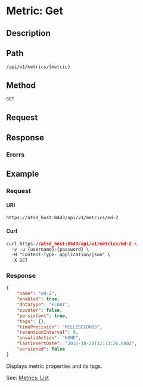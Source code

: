 # Metric: Get
## Description 
## Path 
```
/api/v1/metrics/{metric}
```
## Method 
```
GET
```
## Request

## Response
### Erorrs 


## Example
### Request
#### URI 
```
https://atsd_host:8443/api/v1/metrics/md-2
```
#### Curl 
````css
curl https://atsd_host:8443/api/v1/metrics/md-2 \
  -v -u {username}:{password} \
  -H "Content-Type: application/json" \
  -X GET

````
### Response

```json
{
    "name": "md-2",
    "enabled": true,
    "dataType": "FLOAT",
    "counter": false,
    "persistent": true,
    "tags": {},
    "timePrecision": "MILLISECONDS",
    "retentionInterval": 0,
    "invalidAction": "NONE",
    "lastInsertDate": "2015-10-20T12:13:26.000Z",
    "versioned": false
}
```

Displays metric properties and its tags.



See: [Metrics: List](https://github.com/axibase/atsd-docs/blob/master/api/meta/metric/list.md)
